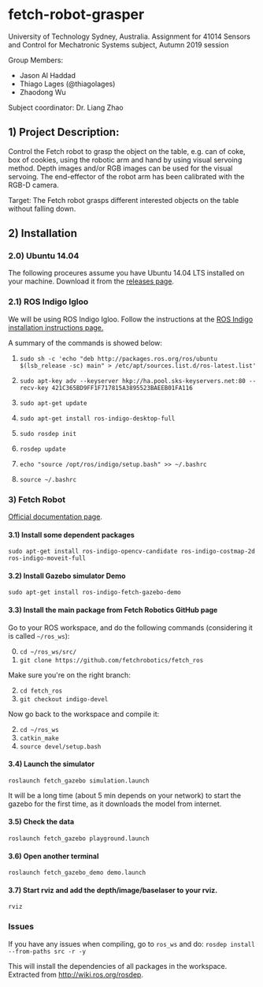 # fetch-robot-grasper

University of Technology Sydney, Australia.
Assignment for 41014 Sensors and Control for Mechatronic Systems subject, Autumn 2019 session

Group Members:
 - Jason Al Haddad 
 - Thiago Lages  (@thiagolages)
 - Zhaodong Wu 
 
Subject coordinator: Dr. Liang Zhao

## 1) Project Description: ##
Control the Fetch robot to grasp the object on the table, e.g. can of coke, box of cookies, using the robotic arm and hand by
using visual servoing method. Depth images and/or RGB images can be used for the visual servoing. The end-effector of the robot arm has been calibrated with the RGB-D camera.

Target: The Fetch robot grasps different interested objects on the table without falling down.

## 2) Installation ##

### 2.0) Ubuntu 14.04

The following proceures assume you have Ubuntu 14.04 LTS installed on your machine. Download it from the [releases page](http://releases.ubuntu.com/).
 
### 2.1) ROS Indigo Igloo

We will be using ROS Indigo Igloo. Follow the instructions at the [ROS Indigo installation instructions page.](http://wiki.ros.org/indigo/Installation/Ubuntu)

A summary of the commands is showed below:

1) `sudo sh -c 'echo "deb http://packages.ros.org/ros/ubuntu $(lsb_release -sc) main" > /etc/apt/sources.list.d/ros-latest.list'`

2) `sudo apt-key adv --keyserver hkp://ha.pool.sks-keyservers.net:80 --recv-key 421C365BD9FF1F717815A3895523BAEEB01FA116`

3) `sudo apt-get update`

4) `sudo apt-get install ros-indigo-desktop-full`

5) `sudo rosdep init`

6) `rosdep update`

7) `echo "source /opt/ros/indigo/setup.bash" >> ~/.bashrc`

8) `source ~/.bashrc`

### 3) Fetch Robot

[Official documentation page](https://docs.fetchrobotics.com/).

#### 3.1) Install some dependent packages
`sudo apt-get install ros-indigo-opencv-candidate ros-indigo-costmap-2d ros-indigo-moveit-full`

#### 3.2) Install Gazebo simulator Demo
`sudo apt-get install ros-indigo-fetch-gazebo-demo`

#### 3.3) Install the main package from Fetch Robotics GitHub page

Go to your ROS workspace, and do the following commands  (considering it is called `~/ros_ws`): 

0) `cd ~/ros_ws/src/`
1) `git clone https://github.com/fetchrobotics/fetch_ros`

Make sure you're on the right branch:

2) `cd fetch_ros`
3) `git checkout indigo-devel`

Now go back to the workspace and compile it:

2) `cd ~/ros_ws`
3) `catkin_make`
4) `source devel/setup.bash`

#### 3.4) Launch the simulator
`roslaunch fetch_gazebo simulation.launch`

It will be a long time (about 5 min depends on your network) to start the gazebo for the first time, as it downloads the model from internet.
#### 3.5) Check the data
`roslaunch fetch_gazebo playground.launch`
#### 3.6) Open another terminal
`roslaunch fetch_gazebo_demo demo.launch`
#### 3.7) Start rviz and add the depth/image/baselaser to your rviz.
`rviz`

### Issues

If you have any issues when compiling, go to `ros_ws` and do:
`rosdep install --from-paths src -r -y`

This will install the dependencies of all packages in the workspace. Extracted from http://wiki.ros.org/rosdep.

